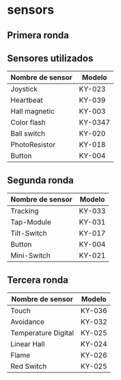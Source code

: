 # sensors

## Primera ronda 

## Sensores utilizados
|Nombre de sensor|Modelo|
|-|-|
|Joystick|KY-023|
|Heartbeat|KY-039|
|Hall magnetic|KY-003|
|Color flash|KY-0347|
|Ball switch|KY-020|
|PhotoResistor|KY-018|
|Button|KY-004|


## Segunda ronda
|Nombre de sensor|Modelo|
|-|-|
|Tracking|KY-033|
|Tap-Module|KY-031|
|Tilt-Switch|KY-017|
|Button|KY-004|
|Mini-Switch|KY-021|

## Tercera ronda
|Nombre de sensor|Modelo|
|-|-|
|Touch|KY-036|
|Avoidance|KY-032|
|Temperature Digital|KY-025|
|Linear Hall|KY-024|
|Flame|KY-026|
|Red Switch|KY-025|
